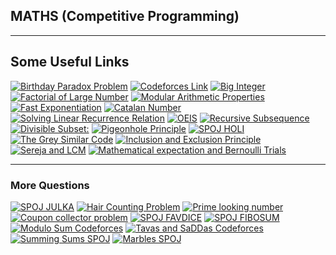 ## MATHS (Competitive Programming)

--------------------------------------------------------------------------------------------------------------------------------------

## Some Useful Links

[![Birthday Paradox Problem](https://img.shields.io/badge/CP-Birthday%20Paradox%20Problem-brightgreen)](https://www.geeksforgeeks.org/birthday-paradox/)
[![Codeforces Link](https://img.shields.io/badge/CP-Codeforces%20Link-green)](https://codeforces.com/problemset?tags=math,brute%20force)
[![Big Integer](https://img.shields.io/badge/CP-BigInteger-yellowgreen)](https://www.geeksforgeeks.org/biginteger-class-in-java/)
[![Factorial of Large Number](https://img.shields.io/badge/CP-Factorial%20of%20Large%20Number%3A-yellow)](https://practice.geeksforgeeks.org/problems/factorials-of-large-numbers/0)
[![Modular Arithmetic Properties](https://img.shields.io/badge/CP-Modular%20Arithmetic%20Properties-orange)](http://theoryofprogramming.com/2014/12/24/modular-arithmetic-properties/)
[![Fast Exponentiation](https://img.shields.io/badge/CP-Fast%20Exponentiation-red)](https://www.geeksforgeeks.org/modular-exponentiation-power-in-modular-arithmetic/)
[![Catalan Number](https://img.shields.io/badge/CP-Catalan%20Number-lightgrey)](https://www.geeksforgeeks.org/program-nth-catalan-number/)
[![Solving Linear Recurrence Relation](https://img.shields.io/badge/CP-Solving%20Linear%20Recurrence%20Relation-blue)](https://www.hackerearth.com/practice/notes/solving-linear-recurrence-relation/)
[![OEIS](https://img.shields.io/badge/CP-OEIS-lightgrey)](http://oeis.org/)
[![Recursive Subsequence](https://img.shields.io/badge/CP-Recursive%20Subsequence-orange)](https://www.spoj.com/problems/SEQ/)
[![Divisible Subset:](https://img.shields.io/badge/CP-Divisible%20Subset%3A-yellowgreen)](https://www.codechef.com/problems/DIVSUBS/)
[![Pigeonhole Principle](https://img.shields.io/badge/CP-Pigeonhole%20Principle-brightgreen)](https://www.geeksforgeeks.org/discrete-mathematics-the-pigeonhole-principle/)
[![SPOJ HOLI](https://img.shields.io/badge/CP-SPOJ%20HOLI-lightgrey)](https://www.spoj.com/problems/HOLI/)
[![The Grey Similar Code](https://img.shields.io/badge/CP-The%20Grey%20Similar%20Code-green)](https://www.codechef.com/problems/GRAYSC)
[![Inclusion and Exclusion Principle](https://img.shields.io/badge/CP-Inclusion%20and%20Exclusion%20Principle-orange)](https://www.geeksforgeeks.org/inclusion-exclusion-principle-and-programming-applications/)
[![Sereja and LCM](https://img.shields.io/badge/CP-Sereja%20and%20LCM-red)](https://www.codechef.com/problems/SEALCM)
[![Mathematical expectation and Bernoulli Trials](https://img.shields.io/badge/CP-Mathematical%20expectation%20and%20Bernoulli%20Trials-blue)](https://www.codechef.com/wiki/tutorial-expectation)

--------------------------------------------------------------------------------------------------------------------------------------

### More Questions

[![SPOJ JULKA](https://img.shields.io/badge/Ques-SPOJ%20JULKA-brightgreen)](https://www.spoj.com/problems/JULKA/)
[![Hair Counting Problem](https://img.shields.io/badge/Ques-Hair%20Counting%20Problem-yellow)](https://www.mathscareers.org.uk/article/pigeonhole-principle/)
[![Prime looking number](https://img.shields.io/badge/Ques-Prime%20looking%20number-blue)](https://www.cut-the-knot.org/arithmetic/combinatorics/InclExclEx.shtml)
[![Coupon collector problem](https://img.shields.io/badge/Ques-Coupon%20collector%20proble-lightgrey)](https://www.youtube.com/watch?v=3mu47FWEuqA)
[![SPOJ FAVDICE](https://img.shields.io/badge/Ques-SPOJ%20FAVDICE-orange)](https://www.spoj.com/problems/FAVDICE/)
[![SPOJ FIBOSUM](https://img.shields.io/badge/Ques-SPOJ%20FIBOSUM-green)](https://www.spoj.com/problems/FIBOSUM/)
[![Modulo Sum Codeforces](https://img.shields.io/badge/Ques-Modulo%20Sum%20Codeforces-red)](https://codeforces.com/problemset/problem/577/B)
[![Tavas and SaDDas Codeforces](https://img.shields.io/badge/Ques-Tavas%20and%20SaDDas%20Codeforces-yellowgreen)](https://codeforces.com/problemset/problem/535/B)
[![Summing Sums SPOJ](https://img.shields.io/badge/Ques-Summing%20Sums%20SPOJ-yellow)](https://www.spoj.com/problems/SUMSUMS/)
[![Marbles SPOJ](https://img.shields.io/badge/Ques-Marbles%20SPOJ-orange)](https://www.spoj.com/problems/MARBLES/)

